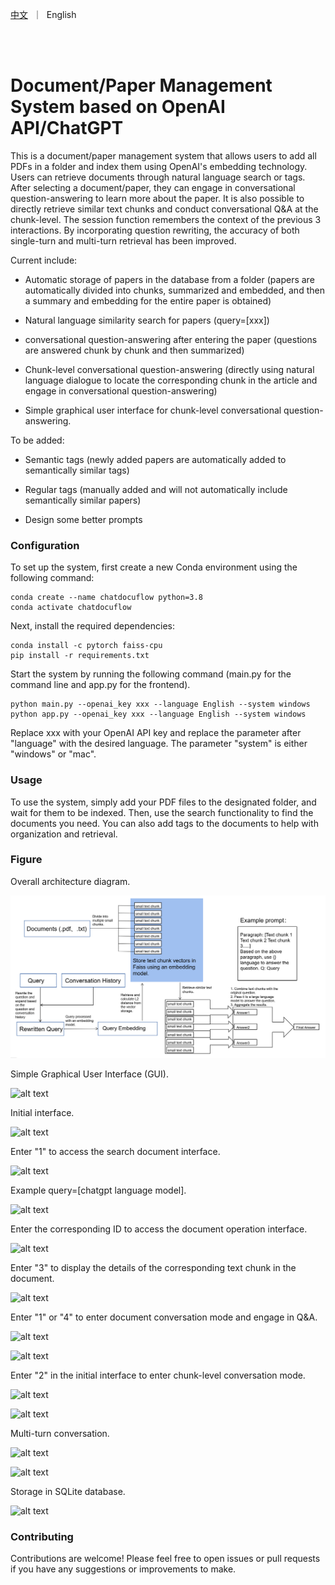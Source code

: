 <p align="left">
        <a href="README_CN.md">中文</a>&nbsp ｜ &nbspEnglish&nbsp&nbsp
</p>
<br><br>

# Document/Paper Management System based on OpenAI API/ChatGPT

This is a document/paper management system that allows users to add all PDFs in a folder and index them using OpenAI's embedding technology. Users can retrieve documents through natural language search or tags. After selecting a document/paper, they can engage in conversational question-answering to learn more about the paper. It is also possible to directly retrieve similar text chunks and conduct conversational Q&A at the chunk-level. The session function remembers the context of the previous 3 interactions.
By incorporating question rewriting, the accuracy of both single-turn and multi-turn retrieval has been improved.

Current include:

* Automatic storage of papers in the database from a folder (papers are automatically divided into chunks, summarized and embedded, and then a summary and embedding for the entire paper is obtained)

* Natural language similarity search for papers (query=[xxx])

* conversational question-answering after entering the paper (questions are answered chunk by chunk and then summarized)

* Chunk-level conversational question-answering (directly using natural language dialogue to locate the corresponding chunk in the article and engage in conversational question-answering)

* Simple graphical user interface for chunk-level conversational question-answering.

To be added:

* Semantic tags (newly added papers are automatically added to semantically similar tags)

* Regular tags (manually added and will not automatically include semantically similar papers)

* Design some better prompts

### Configuration

To set up the system, first create a new Conda environment using the following command:

```
conda create --name chatdocuflow python=3.8
conda activate chatdocuflow
```

Next, install the required dependencies:

```
conda install -c pytorch faiss-cpu
pip install -r requirements.txt
```

Start the system by running the following command (main.py for the command line and app.py for the frontend).

```
python main.py --openai_key xxx --language English --system windows
python app.py --openai_key xxx --language English --system windows
```

Replace xxx with your OpenAI API key and replace the parameter after "language" with the desired language. The parameter "system" is either "windows" or "mac".

### Usage

To use the system, simply add your PDF files to the designated folder, and wait for them to be indexed. Then, use the search functionality to find the documents you need. You can also add tags to the documents to help with organization and retrieval.

### Figure

Overall architecture diagram.

![alt text](fig/chatdocuflow_en.png)

Simple Graphical User Interface (GUI).

![alt text](fig/gui.png)

Initial interface.

![alt text](fig/fig1.png)

Enter "1" to access the search document interface.

![alt text](fig/fig2.png)

Example query=[chatgpt language model].

![alt text](fig/fig3.png)

Enter the corresponding ID to access the document operation interface.

![alt text](fig/fig4.png)

Enter "3" to display the details of the corresponding text chunk in the document.

![alt text](fig/fig5.png)

Enter "1" or "4" to enter document conversation mode and engage in Q&A.

![alt text](fig/fig6.png)

![alt text](fig/fig7.png)

Enter "2" in the initial interface to enter chunk-level conversation mode.

![alt text](fig/fig8.png)

![alt text](fig/fig9.png)

Multi-turn conversation.

![alt text](fig/fig10.png)

![alt text](fig/fig11.png)

Storage in SQLite database.

![alt text](fig/db.png)

### Contributing

Contributions are welcome! Please feel free to open issues or pull requests if you have any suggestions or improvements to make.
